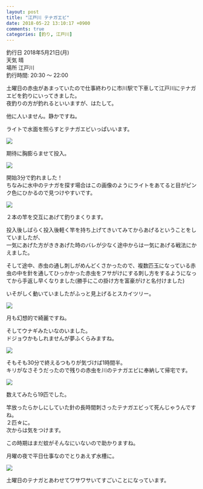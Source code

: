 ```yaml
---
layout: post
title: "江戸川 テナガエビ"
date: 2018-05-22 13:10:17 +0900
comments: true
categories: [釣り, 江戸川]
---
```


釣行日 2018年5月21日(月)  
天気 晴  
場所 江戸川  
釣行時間: 20:30 〜 22:00  
  
土曜日の赤虫があまっていたので仕事終わりに市川駅で下車して江戸川にテナガエビを釣りにいってきました。  
夜釣りの方が釣れるといいますが、はたして。  
  
<!-- more -->    
    
<script async src="//pagead2.googlesyndication.com/pagead/js/adsbygoogle.js"></script>    
<ins class="adsbygoogle"    
     style="display:block; text-align:center;"    
     data-ad-layout="in-article"    
     data-ad-format="fluid"    
     data-ad-client="ca-pub-7039502723411845"    
     data-ad-slot="8206045005"></ins>    
<script>    
     (adsbygoogle = window.adsbygoogle || []).push({});    
</script>    
  
他に人いません。静かですね。  
  
ライトで水面を照らすとテナガエビいっぱいいます。  
  
<img src="/images/blog/20180522/IMG_4872.JPG">  
  
期待に胸膨らませて投入。  
  
<img src="/images/blog/20180522/IMG_4883.JPG">  
  
開始3分で釣れました！  
ちなみに水中のテナガを探す場合はこの画像のようにライトをあてると目がピンク色にひかるので見つけやすいです。  
  
<img src="/images/blog/20180522/IMG_4891.JPG">  
  
２本の竿を交互にあげて釣りまくります。  
  
投入後しばらく投入後軽く竿を持ち上げてきいてみてからあげるということをしていましたが、  
一気にあげた方がききあげた時のバレが少なく途中からは一気にあげる戦法にかえました。  
  
そして途中、赤虫の通し刺しがめんどくさかったので、複数匹玉になっている赤虫の中を針を通してひっかかった赤虫をフサがけにする刺し方をするようになってから手返し早くなりました(勝手にこの掛け方を富豪がけと名付けました)  
  
いそがしく動いていましたがふっと見上げるとスカイツリー。  
  
<img src="/images/blog/20180522/IMG_4873.JPG">  
  
月も幻想的で綺麗ですね。  
  
そしてウナギみたいなのいました。  
ドジョウかもしれませんが夢ふくらみますね。  
  
<img src="/images/blog/20180522/IMG_4885.JPG">  
  
そもそも30分で終えるつもりが気づけば1時間半。  
キリがなさそうだったので残りの赤虫を川のテナガエビに奉納して帰宅です。  
  
<img src="/images/blog/20180522/IMG_4895.JPG">  
  
数えてみたら19匹でした。  
  
竿放ったらかしにしていた針の長時間刺さったテナガエビって死んじゃうんですね。  
２匹☆に。  
次からは気をつけます。  

この時期はまだ蚊がそんなにいないので助かりますね。  
  
月曜の夜で平日仕事なのでとりあえず水槽に。  
  
<img src="/images/blog/20180522/IMG_4898.JPG">  
  
土曜日のテナガとあわせてワサワサいてすごいことになっています。  




